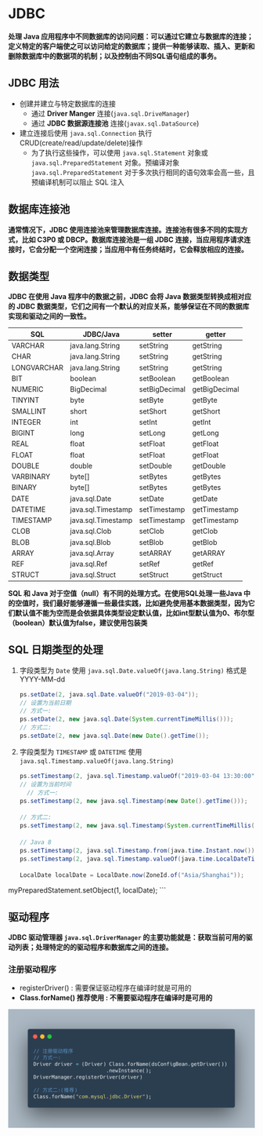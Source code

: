 # JDBC 

**处理 Java 应用程序中不同数据库的访问问题：可以通过它建立与数据库的连接；定义特定的客户端使之可以访问给定的数据库；提供一种能够读取、插入、更新和删除数据库中的数据项的机制；以及控制由不同SQL语句组成的事务。**

## JDBC 用法
- 创建并建立与特定数据库的连接
    - 通过 **Driver Manger** 连接(`java.sql.DriveManager`)
    - 通过 **JDBC 数据源连接池** 连接(`javax.sql.DataSource`)
- 建立连接后使用 `java.sql.Connection` 执行 CRUD(create/read/update/delete)操作
    - 为了执行这些操作，可以使用 `java.sql.Statement` 对象或 `java.sql.PreparedStatement` 对象。预编译对象 `java.sql.PreparedStatement` 对于多次执行相同的语句效率会高一些，且预编译机制可以阻止 SQL 注入
    
## 数据库连接池
**通常情况下，JDBC 使用连接池来管理数据库连接。连接池有很多不同的实现方式，比如 C3P0 或 DBCP。数据库连接池是一组 JDBC 连接，当应用程序请求连接时，它会分配一个空闲连接；当应用中有任务终结时，它会释放相应的连接。**

## 数据类型
**JDBC 在使用 Java 程序中的数据之前，JDBC 会将 Java 数据类型转换成相对应的 JDBC 数据类型，它们之间有一个默认的对应关系，能够保证在不同的数据库实现和驱动之间的一致性。**


| SQL | JDBC/Java | setter | getter |
| --- | --- | --- | --- |
| VARCHAR | java.lang.String | setString | getString |
| CHAR | java.lang.String | setString | getString |
| LONGVARCHAR | java.lang.String | setString | getString |
| BIT | boolean | setBoolean | getBoolean |
| NUMERIC | BigDecimal | setBigDecimal | getBigDecimal |
| TINYINT | byte | setByte | getByte |
| SMALLINT | short | setShort | getShort |
| INTEGER | int | setInt | getInt |
| BIGINT | long | setLong | getLong |
| REAL | float | setFloat | getFloat |
| FLOAT | float | setFloat | getFloat |
| DOUBLE | double | setDouble | getDouble |
| VARBINARY | byte[] | setBytes | getBytes |
| BINARY | byte[] | setBytes | getBytes |
| DATE | java.sql.Date | setDate | getDate |
| DATETIME | java.sql.Timestamp | setTimestamp  | getTimestamp  |
| TIMESTAMP | java.sql.Timestamp | setTimestamp | getTimestamp |
| CLOB | java.sql.Clob | setClob | getClob |
| BLOB | java.sql.Blob | setBlob | getBlob |
| ARRAY | java.sql.Array | setARRAY | getARRAY |
| REF | java.sql.Ref | setRef | getRef |
| STRUCT | java.sql.Struct | setStruct | getStruct |

**SQL 和 Java 对于空值（null）有不同的处理方式。在使用SQL处理一些Java 中的空值时，我们最好能够遵循一些最佳实践，比如避免使用基本数据类型，因为它们默认值不能为空而是会依据具体类型设定默认值，比如int型默认值为0、布尔型（boolean）默认值为false，建议使用包装类**

## SQL 日期类型的处理
1. 字段类型为 `Date`
    使用 `java.sql.Date.valueOf(java.lang.String)` 格式是 YYYY-MM-dd
    
    ```java
    ps.setDate(2, java.sql.Date.valueOf("2019-03-04"));
    // 设置为当前日期
    // 方式一: 
    ps.setDate(2, new java.sql.Date(System.currentTimeMillis()));
    // 方式二: 
    ps.setDate(2, new java.sql.Date(new Date().getTime());
    ```
    
2. 字段类型为 `TIMESTAMP` 或 `DATETIME`
    使用 `java.sql.Timestamp.valueOf(java.lang.String)`
    
    ```java
    ps.setTimestamp(2, java.sql.Timestamp.valueOf("2019-03-04 13:30:00");
    // 设置为当前时间
      // 方式一:
    ps.setTimestamp(2, new java.sql.Timestamp(new Date().getTime()));
    
    // 方式二:
    ps.setTimestamp(2, new java.sql.Timestamp(System.currentTimeMillis()));

    // Java 8 
    ps.setTimestamp(2, java.sql.Timestamp.from(java.time.Instant.now()));
    ps.setTimestamp(2, java.sql.Timestamp.valueOf(java.time.LocalDateTime.now()));
    
    LocalDate localDate = LocalDate.now(ZoneId.of("Asia/Shanghai"));
myPreparedStatement.setObject(1, localDate);
    ```

## 驱动程序
**JDBC 驱动管理器 `java.sql.DriverManager` 的主要功能就是：获取当前可用的驱动列表；处理特定的的驱动程序和数据库之间的连接。**

### 注册驱动程序
- registerDriver() : 需要保证驱动程序在编译时就是可用的
- **Class.forName() 推荐使用 : 不需要驱动程序在编译时是可用的**

![Carbonize 2019-04-13 at 11.25.20](Carbonize%202019-04-13%20at%2011.25.20.png)
